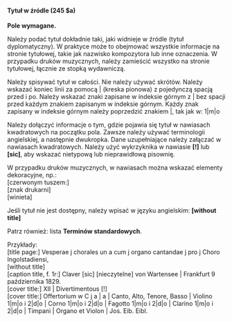 #### Tytuł w źródle (245 $a)

**Pole wymagane.**

Należy podać tytuł dokładnie taki, jaki widnieje w źródle (tytuł dyplomatyczny). W praktyce może to obejmować wszystkie informacje na stronie tytułowej, takie jak nazwisko kompozytora lub inne oznaczenia. W przypadku druków muzycznych, należy zamieścić wszystko na stronie tytułowej, łącznie ze stopką wydawniczą.  

Należy spisywać tytuł w całości. Nie należy używać skrótów. Należy wskazać koniec linii za pomocą | (kreska pionowa) z pojedynczą spacją przed i po. Należy wskazać znaki zapisane w indeksie górnym z | bez spacji przed każdym znakiem zapisanym w indeksie górnym. Każdy znak zapisany w indeksie górnym należy poprzedzić znakiem |, tak jak w: 1|m|o  

Należy dołączyć informacje o tym, gdzie pojawia się tytuł w nawiasach kwadratowych na początku pola. Zawsze należy używać terminologii angielskiej, a następnie dwukropka. Dane uzupełniające należy załączać w nawiasach kwadratowych. Należy użyć wykrzyknika w nawiasie **[!]** lub **[sic]**, aby wskazać nietypową lub nieprawidłową pisownię.

W przypadku druków muzycznych, w nawiasach można wskazać elementy dekoracyjne, np.:  
[czerwonym tuszem:]  
[znak drukarni]  
[winieta]  

Jeśli tytuł nie jest dostępny, należy wpisać w języku angielskim: **[without title]**  

Patrz również: lista **Terminów standardowych**.  

Przykłady:  
[title page:] Vesperae j chorales un a cum j organo cantandae j pro j Choro Ingolstadiensi,  
[without title]  
[caption title, f. 1r:] Claver [sic] [nieczytelne] von Wartensee | Frankfurt 9 października 1829.  
[cover title:] XII | Divertimentous [!]  
[cover title:] Offertorium w C j a | a | Canto, Alto, Tenore, Basso | Violino 1|m|o i 2|d|o | Corno 1|m|o i 2|d|o | Fagotto 1|m|o i 2|d|o | Clarino 1|m|o i 2|d|o | Timpani | Organo et Violon | Jos. Eib. Eibl.

